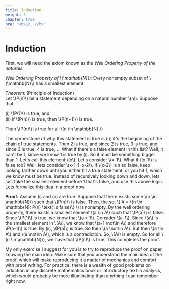 ```yaml
---
title: Induction
weight: 3
chapter: true
pre: "<b>1c. </b>"
---
```


# Induction

First, we will need the axiom known as the _Well Ordering Property of the naturals._

_Well Ordering Property of \\(\mathbb{N}\\):_ Every nonempty subset of \\(\mathbb{N}\\) has a smallest element. 

_Theorem:_ (Principle of Induction)  
Let \\(P(n)\\) be a statement depending on a natural number \\(n\\). Suppose that

(i) \\(P(1)\\) is true, and  
(ii) if \\(P(n)\\) is true, then \\(P(n+1)\\) is true.

Then \\(P(n)\\) is true for all \\(n \in \mathbb{N}.\\)

The cornerstone of why this statement is true is (i); it's the beginning of the chain of true statements. Then 2 is true, and since 2 is true, 3 is true, and since 3 is true, 4 is true, ... What if there's a false element in this list? Well, it can't be 1, since we know 1 is true by (i). So it must be something bigger than 1. Let's call this element \\(x\\). Let's consider \\(x-1\\). What if \\(x-1\\) is false too? Well, lets consider \\(x-1-1=x-2\\). If \\(x-2\\) is also false, keep looking farther down until you either hit a true statement, or you hit 1, which we know must be true. Instead of recursively looking down and down, lets just take the smallest element before 1 that's false, and use this above logic. Lets formalize this idea in a proof now.


**Proof:** Assume (i) and (ii) are true. Suppose that there exists some \\(n \in \mathbb{N}\\) such that \\(P(n)\\) is false. Then, the set \\( A = \\{n \in \mathbb{N}: P(n) \text{ is false}\\} \\) is nonempty. By the well ordering property, there exists a smallest element \\(a \in A\\) such that \\(P(a)\\) is false. Since \\(P(1)\\) is true, we know that \\(a > 1\\). Consider \\(a-1\\). Since \\(a\\) is the smallest element in \\(A\\), we know that \\(a-1 \not\in A\\) and therefore \\P(a-1)\\) is true. By (ii), \\(P(a)\\) is true. So then \\(a \not\in A\\). But then \\(a \in A\\) and \\(a \not\in A\\), which is a contradiction. So, \\(A\\) is empty. So for all \\(n \in \mathbb{N}\\), we have that \\(P(n)\\) is true. This completes the proof.

My only exercise I suggest for you is to try to reproduce the proof on paper, knowing the main idea. Make sure that you understand the main idea of the proof, which will make reproducing it a matter of mechanics and comfort with proof writing. For practice, there is a wealth of good problems on induction in any discrete mathematics book or introductory text in analysis, which would probably be more illuminating than anything I can remember right now.
